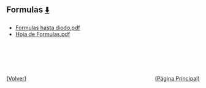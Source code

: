 
<html>
<body>
<h2>Formulas <a href="https://downgit.github.io/#/home?url=https://github.com/Apuntes-FIUBA/Apuntes-Electronica/tree/main/86 - Electrónica/8603 - Dispositivos Semiconductores/Formulas" style="font-size:20px">  ⬇️ </a></h2>
<ul>
    <li><a href="Formulas hasta diodo.pdf">Formulas hasta diodo.pdf</a></li>
    <li><a href="Hoja de Formulas.pdf">Hoja de Formulas.pdf</a></li>
</ul>
</body>
</html>


<br><br><br><br><br><a href="../" style="float: left">(Volver)</a> <a href="https://apuntes-fiuba.github.io/Apuntes-Electronica" style="float: right">(Página Principal)</a>
